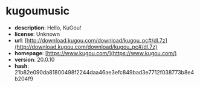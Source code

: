 # kugoumusic

- **description**: Hello, KuGou!
- **license**: Unknown
- **url**: [http://download.kugou.com/download/kugou_pc#/dl.7z](http://download.kugou.com/download/kugou_pc#/dl.7z)
- **homepage**: [https://www.kugou.com/](https://www.kugou.com/)
- **version**: 20.0.10
- **hash**: 21b82e090da81800498f2244daa46ae3efc849bad3e7712f038773b8e4b204f9

